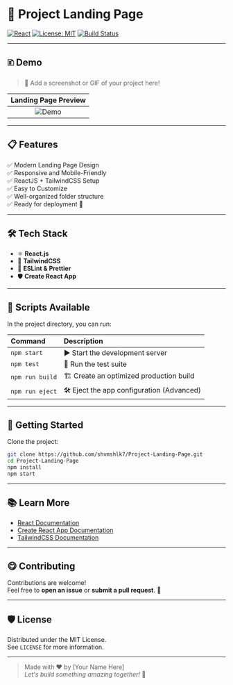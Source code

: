 # 🚀 Project Landing Page

[![React](https://img.shields.io/badge/React-18.2.0-61DAFB?style=for-the-badge&logo=react&logoColor=white)](https://reactjs.org/)
[![License: MIT](https://img.shields.io/badge/License-MIT-yellow.svg?style=for-the-badge)](https://opensource.org/licenses/MIT)
[![Build Status](https://img.shields.io/badge/build-passing-brightgreen?style=for-the-badge)](https://github.com/shvmshlk7/Project-Landing-Page)

---

## 🗈️ Demo

> 📸 Add a screenshot or GIF of your project here!

| Landing Page Preview |
| :-------------------: |
| ![Demo](your-screenshot-link-here) |

---

## 📋 Features

✅ Modern Landing Page Design  
✅ Responsive and Mobile-Friendly  
✅ ReactJS + TailwindCSS Setup  
✅ Easy to Customize  
✅ Well-organized folder structure  
✅ Ready for deployment 🚀

---

## 🛠️ Tech Stack

- ⚛️ **React.js**
- 🎨 **TailwindCSS**
- 🧹 **ESLint & Prettier**
- 🛡️ **Create React App**

---

## 📜 Scripts Available

In the project directory, you can run:

| Command | Description |
| :------ | :---------- |
| `npm start` | ▶️ Start the development server |
| `npm test` | 🧪 Run the test suite |
| `npm run build` | 🏗️ Create an optimized production build |
| `npm run eject` | 🛠️ Eject the app configuration (Advanced) |

---

## 🚀 Getting Started

Clone the project:

```bash
git clone https://github.com/shvmshlk7/Project-Landing-Page.git
cd Project-Landing-Page
npm install
npm start
```

---

## 📚 Learn More

- [React Documentation](https://reactjs.org/)
- [Create React App Documentation](https://facebook.github.io/create-react-app/docs/getting-started)
- [TailwindCSS Documentation](https://tailwindcss.com/docs)

---

## 😋 Contributing

Contributions are welcome!  
Feel free to **open an issue** or **submit a pull request**. 💬

---

## 🛡️ License

Distributed under the MIT License.  
See `LICENSE` for more information.

---

> Made with ❤️ by [Your Name Here]  
> _Let's build something amazing together!_ 🚀

